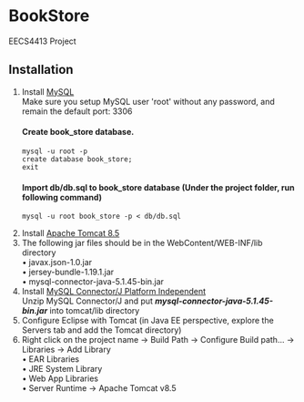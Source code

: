 # BookStore
EECS4413 Project

## Installation
1. Install [MySQL](https://dev.mysql.com/downloads/mysql/)
   <br>Make sure you setup MySQL user 'root' without any password, and remain the default port: 3306
   #### Create book_store database.
       mysql -u root -p
       create database book_store; 
       exit
   #### Import db/db.sql to book_store database (Under the project folder, run following command)
       mysql -u root book_store -p < db/db.sql
2. Install [Apache Tomcat 8.5](https://tomcat.apache.org/tomcat-8.5-doc/index.html)
3. The following jar files should be in the WebContent/WEB-INF/lib directory
   <br>• javax.json-1.0.jar
   <br>• jersey-bundle-1.19.1.jar
   <br>• mysql-connector-java-5.1.45-bin.jar
4. Install [MySQL Connector/J Platform Independent](https://dev.mysql.com/downloads/connector/j/)
   <br> Unzip MySQL Connector/J and put <b><i>mysql-connector-java-5.1.45-bin.jar</i></b> into tomcat/lib directory
5. Configure Eclipse with Tomcat (in Java EE perspective, explore the Servers tab and add the Tomcat directory)
6. Right click on the project name -> Build Path -> Configure Build path... -> Libraries -> Add Library
    <br>• EAR Libraries
    <br>• JRE System Library
    <br>• Web App Libraries
    <br>• Server Runtime -> Apache Tomcat v8.5
